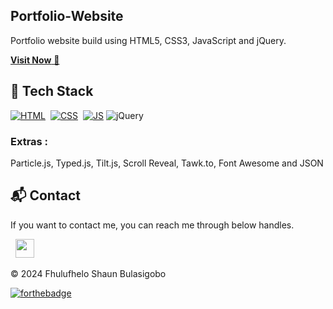 ## Portfolio-Website
Portfolio website build using HTML5, CSS3, JavaScript and jQuery.

<a href="https://fhulufhelobulasigobo.netlify.app/" target="_blank">**Visit Now** 🚀</a>


## 📌 Tech Stack
[![HTML](https://img.shields.io/badge/html5%20-%23E34F26.svg?&style=for-the-badge&logo=html5&logoColor=white)](https://github.com/jigar-sable/Portfolio-Website/search?l=html)&nbsp;
[![CSS](https://img.shields.io/badge/css3%20-%231572B6.svg?&style=for-the-badge&logo=css3&logoColor=white)](https://github.com/jigar-sable/Portfolio-Website/search?l=css)&nbsp;
[![JS](https://img.shields.io/badge/javascript%20-%23323330.svg?&style=for-the-badge&logo=javascript&logoColor=%23F7DF1E)](https://github.com/jigar-sable/Portfolio-Website/search?l=javascript)
<img alt="jQuery" src="https://img.shields.io/badge/jquery-%230769AD.svg?style=for-the-badge&logo=jquery&logoColor=white"/>

### Extras : 
Particle.js, Typed.js, Tilt.js, Scroll Reveal, Tawk.to, Font Awesome and JSON

<h2>📬 Contact</h2>


If you want to contact me, you can reach me through below handles.

&nbsp;&nbsp;<a href="https://www.linkedin.com/in/fhulufhelo-shaun-bulasigobo-0a7340149/"><img src="https://www.felberpr.com/wp-content/uploads/linkedin-logo.png" width="30"></img></a>

© 2024 Fhulufhelo Shaun Bulasigobo


[![forthebadge](https://forthebadge.com/images/badges/built-with-love.svg)](https://forthebadge.com)
